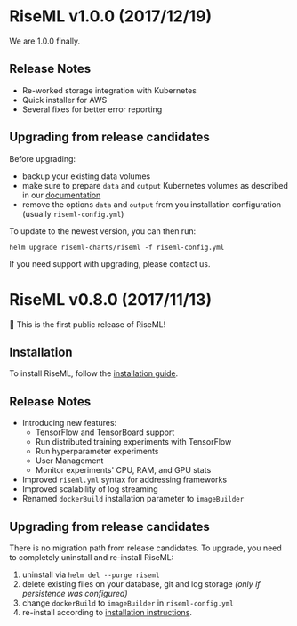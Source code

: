 # RiseML v1.0.0 (2017/12/19)

We are 1.0.0 finally. 

## Release Notes
- Re-worked storage integration with Kubernetes
- Quick installer for AWS
- Several fixes for better error reporting

## Upgrading from release candidates

Before upgrading:
- backup your existing data volumes
- make sure to prepare `data` and `output` Kubernetes volumes as described in our [documentation](http://docs.riseml.com/install/kubernetes.html#persistence)
- remove the options `data` and `output` from you installation configuration (usually `riseml-config.yml`)

To update to the newest version, you can then run:
```
helm upgrade riseml-charts/riseml -f riseml-config.yml
```
If you need support with upgrading, please contact us.

# RiseML v0.8.0 (2017/11/13)

🎉 This is the first public release of RiseML!

## Installation
To install RiseML, follow the [installation guide](http://docs.riseml.com/install).

## Release Notes
- Introducing new features:
  - TensorFlow and TensorBoard support
  - Run distributed training experiments with TensorFlow
  - Run hyperparameter experiments
  - User Management
  - Monitor experiments' CPU, RAM, and GPU stats
- Improved `riseml.yml` syntax for addressing frameworks
- Improved scalability of log streaming
- Renamed `dockerBuild` installation parameter to `imageBuilder`

## Upgrading from release candidates

There is no migration path from release candidates. To upgrade, you need to completely uninstall and re-install RiseML:

1) uninstall via `helm del --purge riseml`
2) delete existing files on your database, git and log storage _(only if persistence was configured)_
3) change `dockerBuild` to `imageBuilder` in `riseml-config.yml`
4) re-install according to [installation instructions](http://docs.riseml.com/install/).
